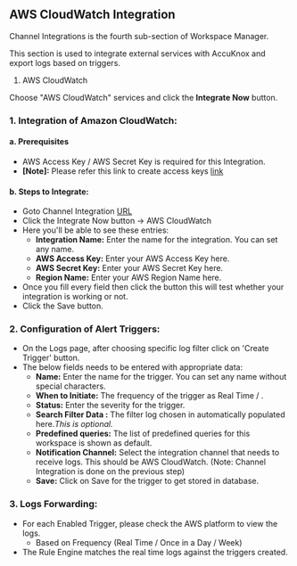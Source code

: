 ## AWS CloudWatch Integration
Channel Integrations is the fourth sub-section of Workspace Manager.

This section is used to integrate external services with AccuKnox and export logs based on triggers.

 1. AWS CloudWatch

Choose "AWS CloudWatch" services and click the <b>Integrate Now</b> button.


### 1. Integration of Amazon CloudWatch:
#### a. Prerequisites
 - AWS Access Key / AWS Secret Key is required for this Integration.
 - <b>[Note]:</b> Please refer this link to create access keys [link](https://signin.aws.amazon.com/)

#### b. Steps to Integrate:
 - Goto Channel Integration [URL](https://app.dev.accuknox.com/channel-integrations)
 - Click the Integrate Now button -> AWS CloudWatch
 - Here you'll be able to see these entries:
    - <b>Integration Name:</b> Enter the name for the integration. You can set any name.
    - <b>AWS Access Key:</b> Enter your AWS Access Key here.
    - <b>AWS Secret Key:</b> Enter your AWS Secret Key here.
    - <b>Region Name:</b> Enter your AWS Region Name here.
 - Once you fill every field then click the button this will test whether your integration is working or not.
 - Click the Save button.

### 2. Configuration of Alert Triggers:
- On the Logs page, after choosing specific log filter click on 'Create Trigger' button.
- The below fields needs to be entered with appropriate data:
  - <b>Name:</b> Enter the name for the trigger. You can set any name without special characters.
  - <b>When to Initiate:</b> The frequency of the trigger as Real Time / .
  - <b>Status:</b> Enter the severity for the trigger.
  - <b>Search Filter Data :</b> The filter log chosen in automatically populated here.<i>This is optional.</i>
  - <b>Predefined queries:</b> The list of predefined queries for this workspace is shown as default.
  - <b>Notification Channel:</b> Select the integration channel that needs to receive logs. This should be AWS CloudWatch. (Note: Channel Integration is done on the previous step)
  - <b>Save:</b> Click on Save for the trigger to get stored in database.

### 3. Logs Forwarding:
- For each Enabled Trigger, please check the AWS platform to view the logs.
  - Based on Frequency (Real Time / Once in a Day / Week)
- The Rule Engine matches the real time logs against the triggers created.

